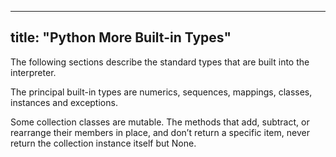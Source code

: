 
---
title: "Python More Built-in Types"
---

The following sections describe the standard types that are built into the interpreter.

The principal built-in types are numerics, sequences, mappings, classes, instances and exceptions.

Some collection classes are mutable. The methods that add, subtract, or rearrange their members in place, and don’t return a specific item, never return the collection instance itself but None.
